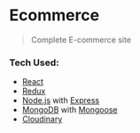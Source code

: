 # Ecommerce

> Complete E-commerce site

### Tech Used:

- [React](https://reactjs.org/)
- [Redux](https://redux.js.org/)
- [Node.js](https://nodejs.org/en/) with [Express](https://expressjs.com/)
- [MongoDB](https://www.mongodb.com/) with [Mongoose](https://mongoosejs.com/)
- [Cloudinary](https://cloudinary.com/)
